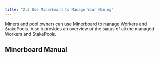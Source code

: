 ```yaml
---
title: "2.5 Use Minerboard to Manage Your Mining"
---
```


Miners and pool owners can use Minerboard to manage Workers and StakePools. Also it provides an overview of the status of all the managed Workers and StakePools.

## Minerboard Manual
